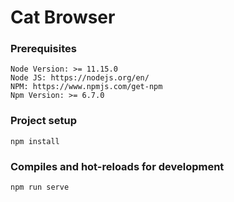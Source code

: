 # Cat Browser

### Prerequisites 
```
Node Version: >= 11.15.0
Node JS: https://nodejs.org/en/
NPM: https://www.npmjs.com/get-npm
Npm Version: >= 6.7.0
```
### Project setup
```
npm install
```

### Compiles and hot-reloads for development
```
npm run serve
```